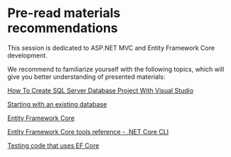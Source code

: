 # Pre-read materials recommendations​

This session is dedicated to ASP.NET MVC and Entity Framework Core development.

We recommend to familiarize yourself with the following topics, which will give you better understanding of presented materials:

[How To Create SQL Server Database Project With Visual Studio](https://www.c-sharpcorner.com/article/how-to-create-sql-server-database-project-with-visual-studio/)

[Starting with an existing database](https://www.learnentityframeworkcore.com/walkthroughs/existing-database)

[Entity Framework Core](https://docs.microsoft.com/en-us/ef/core/)

[Entity Framework Core tools reference - .NET Core CLI](https://docs.microsoft.com/en-us/ef/core/cli/dotnet)

[Testing code that uses EF Core](https://docs.microsoft.com/en-us/ef/core/testing/)
